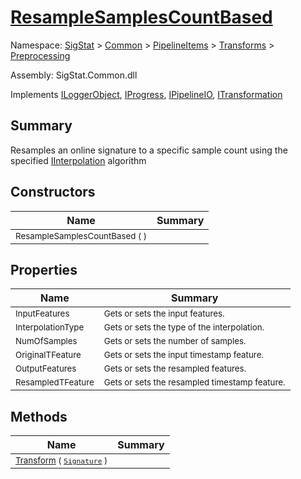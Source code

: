 # [ResampleSamplesCountBased](./ResampleSamplesCountBased.md)

Namespace: [SigStat]() > [Common](./../../../README.md) > [PipelineItems]() > [Transforms]() > [Preprocessing](./README.md)

Assembly: SigStat.Common.dll

Implements [ILoggerObject](./../../../ILoggerObject.md), [IProgress](./../../../Helpers/IProgress.md), [IPipelineIO](./../../../Pipeline/IPipelineIO.md), [ITransformation](./../../../ITransformation.md)

## Summary
Resamples an online signature to a specific sample count using the specified [IInterpolation](https://github.com/hargitomi97/sigstat/blob/master/docs/md/SigStat/Common/PipelineItems/Transforms/Preprocessing/IInterpolation.md) algorithm

## Constructors

| Name | Summary | 
| --- | --- | 
| <sub>ResampleSamplesCountBased (  )</sub><div style="pointer-events:none; cursor:default; width=200;"></div>| <sub></sub>| <br>


## Properties

| Name | Summary | 
| --- | --- | 
| <sub>InputFeatures</sub><div style="pointer-events:none; cursor:default; width=200;"></div>| <sub>Gets or sets the input features.</sub>| <br>
| <sub>InterpolationType</sub><div style="pointer-events:none; cursor:default; width=200;"></div>| <sub>Gets or sets the type of the interpolation. <seealso cref="T:SigStat.Common.PipelineItems.Transforms.Preprocessing.IInterpolation" /></sub>| <br>
| <sub>NumOfSamples</sub><div style="pointer-events:none; cursor:default; width=200;"></div>| <sub>Gets or sets the number of samples.</sub>| <br>
| <sub>OriginalTFeature</sub><div style="pointer-events:none; cursor:default; width=200;"></div>| <sub>Gets or sets the input timestamp feature.</sub>| <br>
| <sub>OutputFeatures</sub><div style="pointer-events:none; cursor:default; width=200;"></div>| <sub>Gets or sets the resampled  features.</sub>| <br>
| <sub>ResampledTFeature</sub><div style="pointer-events:none; cursor:default; width=200;"></div>| <sub>Gets or sets the resampled timestamp feature.</sub>| <br>


## Methods

| Name | Summary | 
| --- | --- | 
| <sub>[Transform](./Methods/ResampleSamplesCountBased-100663829.md) ( [`Signature`](./../../../Signature.md) )</sub><div style="pointer-events:none; cursor:default; width=200;"></div>| <sub></sub>| <br>



